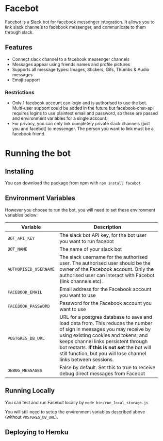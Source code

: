 # Facebot

Facebot is a [Slack](https://slack.com/) bot for facebook messenger integration. It allows you to link slack channels to facebook messenger, and communicate to them through slack.

## Features
- Connect slack channel to a facebook messenger channels
- Messages appear using friends names and profile pictures
- Supports all message types: Images, Stickers, Gifs, Thumbs & Audio messages
- Emoji support

### Restrictions
- Only 1 facebook account can login and is authorised to use the bot. Multi-user support could be added in the future but facebook-chat-api requires logins to use plaintext email and password, so these are passed and environment variables for a single account.
- For privacy, you can only link completely private slack channels (just you and facebot) to messenger. The person you want to link must be a facebook friend.

# Running the bot

## Installing
You can download the package from npm with
`npm install facebot`

## Environment Variables

However you choose to run the bot, you will need to set these environment variables below:

Variable|Description
----|-----
`BOT_API_KEY`|The slack bot API key, for the bot user you want to run facebot
`BOT_NAME`|The name of your slack bot
`AUTHORISED_USERNAME`|The slack username for the authorised user. The authorised user should be the owner of the Facebook account. Only the authorised user can interact with Facebot (link channels etc).
`FACEBOOK_EMAIL`|Email address for the Facebook account you want to use
`FACEBOOK_PASSWORD`|Password for the Facebook account you want to use
`POSTGRES_DB_URL`|URL for a postgres database to save and load data from. This reduces the number of sign in messages you may receive by using existing cookies and tokens, and keeps channel links persistent through bot restarts. **If this is not set** the bot will still function, but you will lose channel links between sessions.
`DEBUG_MESSAGES`|False by default. Set this to true to receive debug direct messages from Facebot 

## Running Locally
You can test and run Facebot locally by `node bin/run_local_storage.js`

You will still need to setup the environment variables described above (without `POSTGRES_DB_URL`).

## Deploying to Heroku
